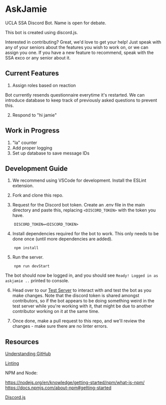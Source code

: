 # AskJamie

UCLA SSA Discord Bot. Name is open for debate.

This bot is created using discord.js. 

Interested in contributing? Great, we'd love to get your help! Just speak with any of your seniors about the features you wish to work on, or we can assign you one. If you have a new feature to recommend, speak with the SSA exco or any senior about it. 

## Current Features

1. Assign roles based on reaction

Bot currently resends questionnaire everytime it's restarted. We can introduce database to keep track of previously asked questions to prevent this.

2. Respond to "hi jamie"

## Work in Progress

1. "la" counter
2. Add proper logging
3. Set up database to save message IDs


## Development Guide

1. We recommend using VSCode for development. Install the ESLint extension.

2. Fork and clone this repo.

3. Request for the Discord bot token. Create an .env file in the main directory and paste this, replacing `<DISCORD_TOKEN>` with the token you have.
```
    DISCORD_TOKEN=<DISCORD_TOKEN>
```

4. Install dependencies required for the bot to work. This only needs to be done once (until more dependencies are added).
```
    npm install
```

5. Run the server.
```
    npm run devStart
```
The bot should now be logged in, and you should see `Ready! Logged in as askjamie ..` printed to console.

6. Head over to our [Test Server](https://discord.gg/Ed9nHpXmMa) to interact with and test the bot as you make changes. Note that the discord token is shared amongst contributors, so if the bot appears to be doing something weird in the test server while you're working with it, that might be due to another contributor working on it at the same time.

7. Once done, make a pull request to this repo, and we'll review the changes - make sure there are no linter errors.

## Resources

[Understanding GitHub](https://guides.github.com/activities/hello-world/)

[Linting](https://www.freecodecamp.org/news/what-is-linting-and-how-can-it-save-you-time/)

NPM and Node:

https://nodejs.org/en/knowledge/getting-started/npm/what-is-npm/
https://docs.npmjs.com/about-npm#getting-started

[Discord.js](https://discord.js.org/#/)

